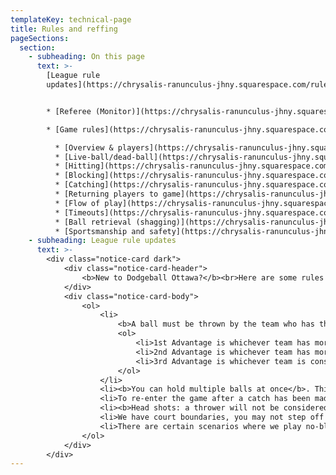 ```yaml
---
templateKey: technical-page
title: Rules and reffing
pageSections:
  section:
    - subheading: On this page
      text: >-
        [League rule
        updates](https://chrysalis-ranunculus-jhny.squarespace.com/rules-and-reffing#a1)


        * [Referee (Monitor)](https://chrysalis-ranunculus-jhny.squarespace.com/rules-and-reffing#a2)

        * [Game rules](https://chrysalis-ranunculus-jhny.squarespace.com/rules-and-reffing#a3)

          * [Overview & players](https://chrysalis-ranunculus-jhny.squarespace.com/rules-and-reffing#a3_1)
          * [Live-ball/dead-ball](https://chrysalis-ranunculus-jhny.squarespace.com/rules-and-reffing#a3_2)
          * [Hitting](https://chrysalis-ranunculus-jhny.squarespace.com/rules-and-reffing#a3_3)
          * [Blocking](https://chrysalis-ranunculus-jhny.squarespace.com/rules-and-reffing#a3_4)
          * [Catching](https://chrysalis-ranunculus-jhny.squarespace.com/rules-and-reffing#a3_5)
          * [Returning players to game](https://chrysalis-ranunculus-jhny.squarespace.com/rules-and-reffing#a3_6)
          * [Flow of play](https://chrysalis-ranunculus-jhny.squarespace.com/rules-and-reffing#a3_7)
          * [Timeouts](https://chrysalis-ranunculus-jhny.squarespace.com/rules-and-reffing#a3_8)
          * [Ball retrieval (shagging)](https://chrysalis-ranunculus-jhny.squarespace.com/rules-and-reffing#a3_9)
          * [Sportsmanship and safety](https://chrysalis-ranunculus-jhny.squarespace.com/rules-and-reffing#a3_10)
    - subheading: League rule updates
      text: >-
        <div class="notice-card dark">
            <div class="notice-card-header">
                <b>New to Dodgeball Ottawa?</b><br>Here are some rules that you may not be used to:
            </div>
            <div class="notice-card-body">
                <ol>
                    <li>
                        <b>A ball must be thrown by the team who has the "advantage"</b>. The team with "advantage" will have 10 seconds to throw a ball. Once the ball is thrown, the "count" resets. (see <a href="#a3_7">section 7</a>, flow of the game)
                        <ol>
                            <li>1st Advantage is whichever team has more balls on their side of the court</li>
                            <li>2nd Advantage is whichever team has more players on the court</li>
                            <li>3rd Advantage is whichever team is considered on the "home side"</li>
                        </ol>
                    </li>
                    <li><b>You can hold multiple balls at once</b>. This applies to catching when holding a ball; the catch is valid and the thrower is still out.</li>
                    <li>To re-enter the game after a catch has been made, the returning player must re-enter the court from the back-line (see <a href="#a3_6">section 6</a>, returning a player to the game)</li>
                    <li><b>Head shots: a thrower will not be considered out for a hitting a player in the head</b>. Throwers must do their best to keep the balls low. (see <a href="#a3_4">section 4</a>, head shots).</li>
                    <li>We have court boundaries, you may not step off the court (cross the sidelines, back line or centre-line).</li>
                    <li>There are certain scenarios where we play no-blocking (1v1, time limits). See <a href="#a3_7">section 7 </a>for details.</li>
                </ol>
            </div>
        </div>
---
```

